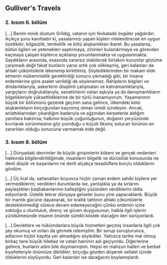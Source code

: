 ## Gulliver's Travels

### 2. kısım 6. bölüm

[...] Benim minik dostum Grildig, vatanın için fevkalade övgüler
yağdırdın. Açıkça şunu kanıtladın ki, yasalarınızı yapan kişileri
nitelendirecek en uygun özellikler; bilgisizlik, tembellik ve kötü alışkanlıktan
ibaret. Bu yasalarsa, bütün ilgileri ve yetenekleri saptırmaya, zihinleri
bulandırmaya ve görevden kaçmaya çalışan kişilerce açıklanıp yorumlanmakta ve
uygulanmakta. Saydıkların arasında, esasında zararsız olabilecek birtakım
kurumlar gözüme çarpmadı değil fakat bunların yarısı artık çok silikleşmiş,
geri kalanları da ahlaki çöküntülerle lekenenip kirletilmiş. Söylediklerinden
bir makam elde etmenin mükemmellik gerektirdiği sonucu çıkmadığı gibi, bir
insana erdemlerine göre asalet verildiği de söylenemez. Rahiplerin bilgileri ve
dindarlıklarıyla, askerlerin disiplinli çalışmaları ve kahramanlıklarıyla,
yargıçların doğruluklarıyla, senatörlerin vatan aşkıyla ya da danışmanlıkların
bilgelikleriyle yükseltildiklerine de bir türlü inanamıyorum. Yaşamanının büyük
bir bölümünü gezerek geçiren sana gelince, ülkendeki kötü alışkanlıkların
birçoğundan kaçınmış olman ümidi içindeyim. Ancak, anlattıklarından çıkardığım
kadarıyla ve ağzından kerpetenle aldığım yanıtlara bakılırsa; halkının büyük
çoğunluğunun, doğanın yeryüzünde kıvrılarak sürünmesine göz yumduğu o küçük
tiksinç solucan türünün en zararlıları olduğu sonucuna varmamak elde değil.


### 3. kısım 8. bölüm

[...] Dünyadaki devrimler ile büyük girişimlerin kökeni ve gerçek nedenleri
hakkında bilgilendirildiğimde, insanların bilgelik ve dürüstlük konusunda ne
denli düşük ve başarılarını ne denli alçakça tesadüflere borçlu olduklarını
gördüm.

[...] Üç kral da, saltanatları boyunca hiçbir zaman erdem sahibi kişilere yer
vermediklerini; verdikleri durumlarda ise, yanlışlıkla ya da sırlarını
paylaştıkları başbakanlarının kalleşliğini yüzünden verdiklerini iddia
ediyorlardı. Üstelik tekrar dünyaya gelseler bunu yine yapacaklardı. Büyük bir
mantık gücüne dayanarak, bir krallık tahtının ahlaki çöküntülerle
desteklenmediği sürece devam edemeyeceğini çünkü erdemin içine soktuğu o
olumluluk, direnç ve güven duygusunun, halkla ilgili işlerin yürütülmesinde
insanın önünde sürekli köstek olacağını ileri sürüyorlardı.

[...] Devletlere ve hükümdarlara büyük hizmetleri geçmiş insanlarla ilgili çok
şey okumuş ve onları da görmek istemiştim. Bir sorup soruşturunca, adlarının
hiçbir kayıtta yer almadığını söylediler. Yalnızca tarihe mal olmuş birkaç tane
büyük hilebaz ve vatan haininin adı geçiyordu. Diğerlerine gelince, bunların
adını bile duymamıştım. Hepsi en mahzun halleri ve berbat kıyafetleriyle önümüze
dikildiler; birçoğu gözden düşerek sefalet içinde öldüklerini söylüyordu. Geri
kalanları ise darağacını boylamışlardı.
